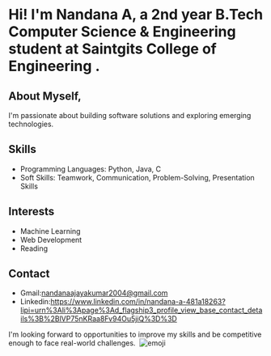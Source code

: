 <div><br class="Apple-interchange-newline">
  
  

# Hi! I'm  Nandana A, a 2nd year B.Tech Computer Science & Engineering student at Saintgits College of Engineering .  

## About Myself,
I'm passionate about building software solutions and exploring emerging technologies.

## Skills

* Programming Languages: Python, Java, C
* Soft Skills: Teamwork, Communication, Problem-Solving, Presentation Skills

## Interests

* Machine Learning
* Web Development
* Reading

## Contact

* Gmail:nandanaajayakumar2004@gmail.com
* Linkedin:https://www.linkedin.com/in/nandana-a-481a18263?lipi=urn%3Ali%3Apage%3Ad_flagship3_profile_view_base_contact_details%3B%2BlVP75nKRaa8Fv94Ou5jiQ%3D%3D

I'm looking forward to opportunities to improve my skills and be competitive enough to face real-world challenges. 
![emoji](https://github.com/Nandana-Ajayan/Nandana-Ajayan/assets/160465008/9e0a9612-93d5-46ed-a88a-e61341a7c8e9)

